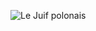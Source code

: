 ![Le Juif polonais](https://upload.wikimedia.org/wikipedia/commons/thumb/a/a0/Lillian_Feickert_c._1912.jpg/350px-Lillian_Feickert_c._1912.jpg)